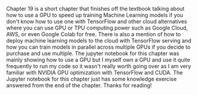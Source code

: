 Chapter 19 is a short chapter that finishes off the textbook talking about how to use a GPU to speed up training Machine Learning models if you don't know how to use one with TensorFlow and other cloud alternatives where you can use GPU or TPU computing power such as Google Cloud, AWS, or even Google Colab for free. There is also a mention of how to deploy machine learning models to the cloud with TensorFlow serving and how you can train models in parallel across multiple GPUs if you decide to purchase and use multiple. 
The jupyter notebook for this chapter was mainly showing how to use a GPU but I myself own a GPU and use it quite frequently to run my code so it wasn't really worth going over as I am very familiar with NVIDIA GPU optimization with TensorFlow and CUDA. The Jupyter notebook for this chapter just has some knowledge exercise answered from the end of the chapter. 
Thanks for reading!
